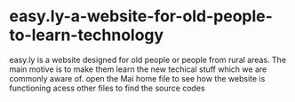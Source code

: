 # easy.ly-a-website-for-old-people-to-learn-technology
easy.ly is a website designed for old people or people from rural areas. The main motive is to make them learn the new techical stuff which we are commonly aware of.
open the Mai home file to see how the website is functioning
acess other files to find the source codes
